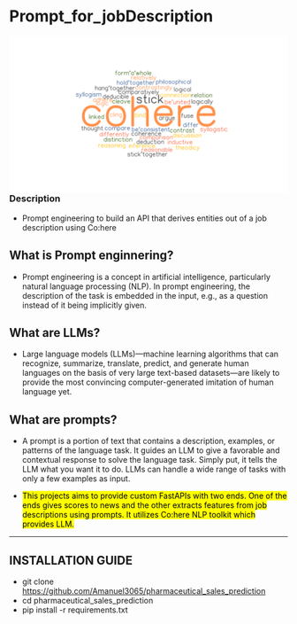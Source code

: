 
# Prompt_for_jobDescription

<img src="data/cohere.png" 
     alt="coh"
     style="float: left; margin-right: 1px;" 
    />

### Description

* Prompt engineering to build an API that derives entities out of a job description using Co:here


## What is Prompt enginnering?

* Prompt engineering is a concept in artificial intelligence, particularly natural language processing (NLP). In prompt engineering, the description of the task is embedded in the input, e.g., as a question instead of it being implicitly given.

## What are LLMs?

* Large language models (LLMs)—machine learning algorithms that can recognize, summarize, translate, predict, and generate human languages on the basis of very large text-based datasets—are likely to provide the most convincing computer-generated imitation of human language yet.

## What are prompts?

* A prompt is a portion of text that contains a description, examples, or patterns of the language task. It guides an LLM to give a favorable and contextual response to solve the language task. Simply put, it tells the LLM what you want it to do. LLMs can handle a wide range of tasks with only a few examples as input.

* <mark> This projects aims to provide custom FastAPIs with two ends. One of the ends gives scores to news and the other extracts features from job descriptions using prompts. It utilizes Co:here NLP toolkit which provides LLM. </mark>

---

## INSTALLATION GUIDE

* git clone https://github.com/Amanuel3065/pharmaceutical_sales_prediction
* cd pharmaceutical_sales_prediction
* pip install -r requirements.txt 

